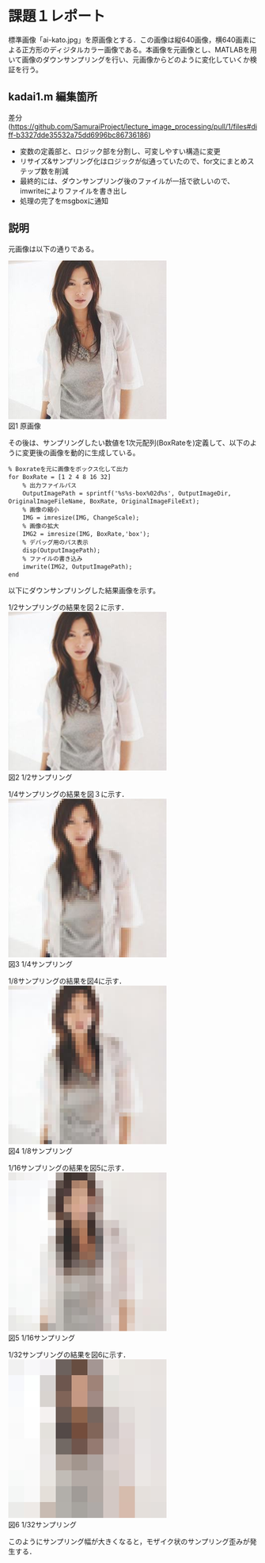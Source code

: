 # 課題１レポート

標準画像「ai-kato.jpg」を原画像とする．この画像は縦640画像，横640画素による正方形のディジタルカラー画像である。本画像を元画像とし、MATLABを用いて画像のダウンサンプリングを行い、元画像からどのように変化していくか検証を行う。


## kadai1.m 編集箇所
差分(https://github.com/SamuraiProject/lecture_image_processing/pull/1/files#diff-b3327dde35532a75dd6996bc86736186)
- 変数の定義部と、ロジック部を分割し、可変しやすい構造に変更
- リサイズ&サンプリング化はロジックが似通っていたので、for文にまとめステップ数を削減
- 最終的には、ダウンサンプリング後のファイルが一括で欲しいので、imwriteによりファイルを書き出し
- 処理の完了をmsgboxに通知

## 説明
元画像は以下の通りである。

![原画像](https://github.com/SamuraiProject/lecture_image_processing/blob/master/images/kadai1/ai-kato-box01.jpg)  
図1 原画像

その後は、サンプリングしたい数値を1次元配列(BoxRateを)定義して、以下のように変更後の画像を動的に生成している。

```
% Boxrateを元に画像をボックス化して出力
for BoxRate = [1 2 4 8 16 32]
    % 出力ファイルパス
    OutputImagePath = sprintf('%s%s-box%02d%s', OutputImageDir, OriginalImageFileName, BoxRate, OriginalImageFileExt);
    % 画像の縮小
    IMG = imresize(IMG, ChangeScale);
    % 画像の拡大
    IMG2 = imresize(IMG, BoxRate,'box');
    % デバッグ用のパス表示
    disp(OutputImagePath);
    % ファイルの書き込み
    imwrite(IMG2, OutputImagePath);
end
```

以下にダウンサンプリングした結果画像を示す。


1/2サンプリングの結果を図２に示す．
![原画像](https://github.com/SamuraiProject/lecture_image_processing/blob/master/images/kadai1/ai-kato-box02.jpg)  
図2 1/2サンプリング

1/4サンプリングの結果を図３に示す．
![原画像](https://github.com/SamuraiProject/lecture_image_processing/blob/master/images/kadai1/ai-kato-box04.jpg)  
図3 1/4サンプリング

1/8サンプリングの結果を図4に示す．
![原画像](https://github.com/SamuraiProject/lecture_image_processing/blob/master/images/kadai1/ai-kato-box08.jpg)  
図4 1/8サンプリング

1/16サンプリングの結果を図5に示す．
![原画像](https://github.com/SamuraiProject/lecture_image_processing/blob/master/images/kadai1/ai-kato-box16.jpg)  
図5 1/16サンプリング

1/32サンプリングの結果を図6に示す．
![原画像](https://github.com/SamuraiProject/lecture_image_processing/blob/master/images/kadai1/ai-kato-box32.jpg)  
図6 1/32サンプリング

このようにサンプリング幅が大きくなると，モザイク状のサンプリング歪みが発生する．
